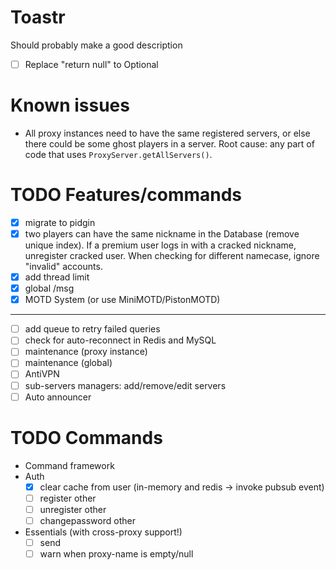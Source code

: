 # Toastr

Should probably make a good description

* [ ] Replace "return null" to Optional

# Known issues

* All proxy instances need to have the same registered servers, or else there could be some ghost players in a server.
  Root cause: any part of code that uses `ProxyServer.getAllServers()`.

# TODO Features/commands

* [X] migrate to pidgin
* [X] two players can have the same nickname in the Database (remove unique index). If a premium user logs in with a
  cracked nickname, unregister cracked user. When checking for different namecase, ignore "invalid" accounts.
* [X] add thread limit
* [X] global /msg
* [X] MOTD System (or use MiniMOTD/PistonMOTD)

<hr>

* [ ] add queue to retry failed queries
* [ ] check for auto-reconnect in Redis and MySQL
* [ ] maintenance (proxy instance)
* [ ] maintenance (global)
* [ ] AntiVPN
* [ ] sub-servers managers: add/remove/edit servers
* [ ] Auto announcer

# TODO Commands

* Command framework
* Auth
    * [X] clear cache from user (in-memory and redis -> invoke pubsub event)
    * [ ] register other
    * [ ] unregister other
    * [ ] changepassword other
* Essentials (with cross-proxy support!)
    * [ ] send
    * [ ] warn when proxy-name is empty/null
